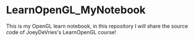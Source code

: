 # LearnOpenGL_MyNotebook
This is my OpenGL learn notebook, in this repository I will share the source code of JoeyDeVries's LearnOpenGL course!
